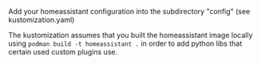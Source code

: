 Add your homeassistant configuration into the subdirectory "config" (see kustomization.yaml)

The kustomization assumes that you built the homeassistant image locally using 
`podman build -t homeassistant .` in order to add python libs that certain used custom plugins use.